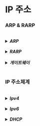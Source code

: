 # IP 주소

### ARP & RARP

<br>

<details>
<summary><b><i>ARP</b></i></summary>
<div markdown="1">
    <ul>
      <li><b><i>IP 주소로부터 MAC 주소를 구하는 프로토콜</i></b></li>
    </ul>
</div>
</details>

<br>

<details>
<summary><b><i>RARP</b></i></summary>
<div markdown="1">
    <ul>
      <li><b><i>MAC 주소로부터 IP 주소를 구하는 프로토콜</i></b></li>
    </ul>
</div>
</details>

<br>

<details>
<summary><b><i>게이트웨이</b></i></summary>
<div markdown="1">
    <ul>
      <li><b><i>서로 다른 통신망, 프로토콜을 사용하는 네트워크 간의 통신을 가능하게 하는 관문 역할을 함</i></b></li>
    </ul>
</div>
</details>

<br>

### IP 주소체계

<br>

<details>
<summary><b><i>Ipv4</b></i></summary>
<div markdown="1">
    <ul>
      <li><b><i>32비트를 8비트 단위로</i></b></li>
    </ul>
</div>
</details>

<br>

<details>
<summary><b><i>Ipv6</b></i></summary>
<div markdown="1">
    <ul>
      <li><b><i>64비트를 16비트 단위로</i></b></li>
    </ul>
</div>
</details>

<br>

<details>
<summary><b><i>DHCP</b></i></summary>
<div markdown="1">
    <ul>
      <li><b><i>자동으로 할당하기 위한 네트워크 관리 프로토콜</i></b></li>
    </ul>
</div>
</details>
